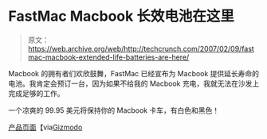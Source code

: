 # FastMac Macbook 长效电池在这里

> 原文：<https://web.archive.org/web/http://techcrunch.com/2007/02/09/fastmac-macbook-extended-life-batteries-are-here/>

Macbook 的拥有者们欢欣鼓舞，FastMac 已经宣布为 Macbook 提供延长寿命的电池。我肯定会预订一台，因为如果不给我的 Macbook 充电，我就无法在沙发上完成足够的工作。

一个凉爽的 99.95 美元将保持你的 Macbook 卡车，有白色和黑色！

[产品页面](https://web.archive.org/web/20140508125738/http://store.fastmac.com/product_info.php?products_id=150)【via[Gizmodo](https://web.archive.org/web/20140508125738/http://gizmodo.com/gadgets/gadgets/fastmac-truepower-macbook-extended-batteries-235426.php)